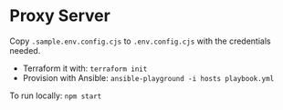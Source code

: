 # Proxy Server

Copy `.sample.env.config.cjs` to `.env.config.cjs` with the credentials needed.

* Terraform it with: `terraform init`
* Provision with Ansible: `ansible-playground -i hosts playbook.yml`

To run locally: `npm start`
